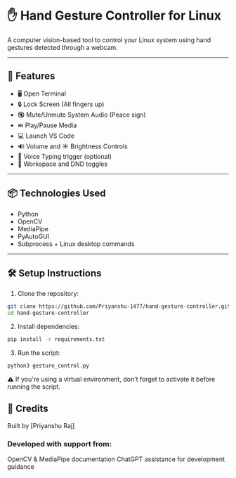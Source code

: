 # ✋ Hand Gesture Controller for Linux

A computer vision-based tool to control your Linux system using hand gestures detected through a webcam.

---

## 🎯 Features

- 🖥️ Open Terminal 
- 🔒 Lock Screen (All fingers up)
- 🔇 Mute/Unmute System Audio (Peace sign)
- ⏯️ Play/Pause Media
- 💻 Launch VS Code
- 🔊 Volume and ☀️ Brightness Controls
- 🎤 Voice Typing trigger (optional)
- 🧠 Workspace and DND toggles

---

## 📦 Technologies Used

- Python
- OpenCV
- MediaPipe
- PyAutoGUI
- Subprocess + Linux desktop commands

---

## 🛠️ Setup Instructions

1. Clone the repository:

```bash
git clone https://github.com/Priyanshu-1477/hand-gesture-controller.git
cd hand-gesture-controller
```

2. Install dependencies:

```bash
pip install -r requirements.txt
```

3. Run the script:

```bash
python3 gesture_control.py
```


⚠️ If you're using a virtual environment, don't forget to activate it before running the script.



## 🧠 Credits

Built by [Priyanshu Raj]

### Developed with support from:

OpenCV & MediaPipe documentation
ChatGPT assistance for development guidance

